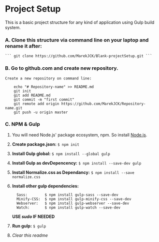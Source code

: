 # Project Setup
This is a basic project structure for any kind of application using Gulp build system.

### A. Clone this structure via command line on your laptop and rename it after:

    ``` git clone https://github.com/MarekJCK/Blank-projectSetup.git ```
        
### B. Go to github.com and create new repository.
    Create a new repository on command line:
    
        echo "# Repository-name" >> README.md
        git init
        git add README.md
        git commit -m "first commit"
        git remote add origin https://github.com/MarekJCK/Repository-name.git
        git push -u origin master
    

### C. NPM & Gulp

1.  You will need Node.js' package ecosystem, npm. So install [Node.js](https://nodejs.org/en/).
2. **Create package.json:**                          `$ npm init`
3.  **Install Gulp global:**                         `$ npm install --global gulp`  
4.  **Install Gulp as devDepencency:**               `$ npm install --save-dev gulp`
5.  **Install Normalize.css as Dependancy:**         `$ npm install --save normalize.css`

6. **Install other gulp dependencies:**
    ```
      Sass:        $ npm install gulp-sass --save-dev
      Minify-CSS:  $ npm install gulp-minify-css --save-dev
      Webserver:   $ npm install gulp-webserver --save-dev
      Watch:       $ npm install gulp-watch --save-dev
    ```
    **USE *sudo* IF NEEDED**

7. **Run gulp:**  `$ gulp`
8. _Clear this readme_
